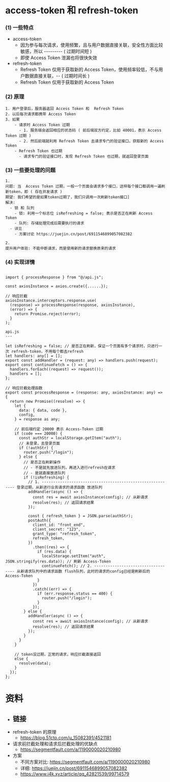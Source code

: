 # access-token 和 refresh-token

### (1) 一些特点

- access-token
  - 因为参与每次请求，使用频繁，且与用户数据直接关联，安全性方面比较敏感，所以 --------- ( 过期时间短 )
  - 即使 Access Token 泄漏也将很快失效
- refresh-token
  - Refresh Token 仅用于获取新的 Access Token，使用频率较低，不与用户数据直接关联，-- ( 过期时间长 )
  - Refresh Token 仅用于获取新的 Access Token

### (2) 原理

```
1. 用户登录后，服务器返回 Access Token 和  Refresh Token
2. 以后每次请求都携带 Access Token
3. 如果
    - 请求时 Access Token 过期
      - 1. 服务端会返回相应的状态码 ( 前后端双方约定，比如 40001，表示 Access Token 过期 )
      - 2. 然后前端就利用 Refresh Token 去请求专门的验证接口，获取新的 Access Token
    - Refresh Token 也过期
      - 请求专门的验证接口时，发现 Refresh Token 也过期，就返回登录页面
```

### (3) 一些要处理的问题

```
1.
问题: 当  Access Token 过期，一般一个页面会请求多个接口，这样每个接口都调用一遍刷新token，即 ( 存在并发请求 )
期望: 我们希望的是如果token过期了，我们只调用一次刷新token接口]
解决:
  - 锁 和 队列
    - 锁: 利用一个标志位 isRefreshing = false; 表示是否正在刷新 Access Token
    - 队列: 存储处理完成后需要执行的请求
  - 详见
    - 方案讨论 https://juejin.cn/post/6911546899057082382

2.
提升用户体验: 不能中断请求，而是使用新的请求替换原来的请求
```

### (4) 实现详情

```

import { processResponse } from "@/api.js";

const axiosInstance = axios.create({......});

// 响应拦截
axiosInstance.interceptors.response.use(
  (response) => processResponse(response, axiosInstance),
  (error) => {
    return Promise.reject(error);
  }
);
```

```
api.js
---

let isRefreshing = false; // 是否正在刷新，保证一个页面有多个请求时，只进行一次 refresh-token，不用每个都去refresh
let handlers: any[] = [];
export const addHandler = (request: any) => handlers.push(request);
export const continueFetch = () => {
  handlers.forEach((request) => request());
  handlers = [];
};

// 响应拦截处理函数
export const processResponse = (response: any, axiosInstance: any) => {
  return new Promise((resolve) => {
    let {
      data: { data, code },
      config,
    } = response as any;

    // 前后端约定 20000 表示 Access-Token 过期
    if (code === 20000) {
      const authStr = localStorage.getItem("auth");
      // 未登录，去登录页面
      if (!authStr) {
        router.push("/login");
      } else {
        // 是否正在刷新操作
        // - 不是就先放进队列，再进入进行refresh在请求
        // - 是就直接放进队列
        if (!isRefreshing) {
          // 1. ---------------------------------------------------------- 登录过期，从新进行业务请求的请求函数 放进队列
          addHandler(async () => {
            const res = await axiosInstance(config); // 从新请求
            resolve(res); // 返回请求结果
          });

          const { refresh_token } = JSON.parse(authStr);
          postAuth({
            client_id: "front_end",
            client_secret: "123",
            grant_type: "refresh_token",
            refresh_token,
          })
            .then((res) => {
              if (res.data) {
                localStorage.setItem("auth", JSON.stringify(res.data)); // 刷新 Access-Token
                continueFetch(); // 2. ----------------------------------- 从新请求队列中的请求函数 flush队列，此时的请求的config已经是刷新后的Access-Token
              }
            })
            .catch((err) => {
              if (err.response.status == 400) {
                router.push("/login");
              }
            });
        } else {
          addHandler(async () => {
            const res = await axiosInstance(config); // 从新请求
            resolve(res); // 返回请求结果
          });
        }
      }
    }

    // token没过期，正常的请求，响应拦截直接返回
    else {
      resolve(data);
    }
  });
};
```

# 资料

- 链接
  -
- refresh-token 的原理
  - https://blog.51cto.com/u_15082391/4521181
- 请求前拦截处理和请求后拦截处理的优缺点
  - https://segmentfault.com/a/1190000020210980
- 方案
  - 不同方案对比: https://segmentfault.com/a/1190000020210980
  - 详细: https://juejin.cn/post/6911546899057082382
  - https://www.i4k.xyz/article/qq_42821539/99714579
